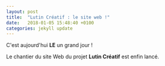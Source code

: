 ```yaml
---
layout: post
title:  "Lutin Créatif : le site web !"
date:   2018-01-05 15:48:40 +0100
categories: jekyll update
---
```

C'est aujourd'hui **LE** un grand jour !

Le chantier du site Web du projet **Lutin Créatif** est enfin lancé.

